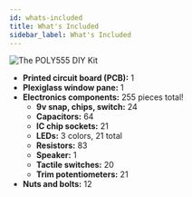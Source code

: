 ```yaml
---
id: whats-included
title: What's Included
sidebar_label: What's Included
---
```


![The POLY555 DIY Kit](https://dummyimage.com/600x400)

- **Printed circuit board (PCB):** 1
- **Plexiglass window pane:** 1
- **Electronics components:** 255 pieces total!
  - **9v snap, chips, switch:** 24
  - **Capacitors:** 64
  - **IC chip sockets:** 21
  - **LEDs:** 3 colors, 21 total
  - **Resistors:** 83
  - **Speaker:** 1
  - **Tactile switches:** 20
  - **Trim potentiometers:** 21
- **Nuts and bolts:** 12
